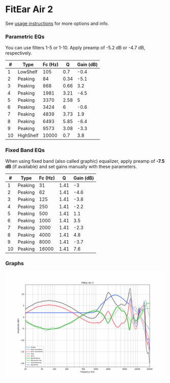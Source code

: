 # FitEar Air 2
See [usage instructions](https://github.com/jaakkopasanen/AutoEq#usage) for more options and info.

### Parametric EQs
You can use filters 1-5 or 1-10. Apply preamp of -5.2 dB or -4.7 dB, respectively.

|   # | Type      |   Fc (Hz) |    Q |   Gain (dB) |
|-----|-----------|-----------|------|-------------|
|   1 | LowShelf  |       105 | 0.7  |        -0.4 |
|   2 | Peaking   |        84 | 0.34 |        -5.1 |
|   3 | Peaking   |       868 | 0.66 |         3.2 |
|   4 | Peaking   |      1981 | 3.21 |        -4.5 |
|   5 | Peaking   |      3370 | 2.58 |         5   |
|   6 | Peaking   |      3424 | 6    |        -0.6 |
|   7 | Peaking   |      4839 | 3.73 |         1.9 |
|   8 | Peaking   |      6493 | 5.85 |        -6.4 |
|   9 | Peaking   |      9573 | 3.08 |        -3.3 |
|  10 | HighShelf |     10000 | 0.7  |         3.8 |

### Fixed Band EQs
When using fixed band (also called graphic) equalizer, apply preamp of **-7.5 dB** (if available) and set gains manually with these parameters.

|   # | Type    |   Fc (Hz) |    Q |   Gain (dB) |
|-----|---------|-----------|------|-------------|
|   1 | Peaking |        31 | 1.41 |        -3   |
|   2 | Peaking |        62 | 1.41 |        -4.6 |
|   3 | Peaking |       125 | 1.41 |        -3.8 |
|   4 | Peaking |       250 | 1.41 |        -2.2 |
|   5 | Peaking |       500 | 1.41 |         1.1 |
|   6 | Peaking |      1000 | 1.41 |         3.5 |
|   7 | Peaking |      2000 | 1.41 |        -2.3 |
|   8 | Peaking |      4000 | 1.41 |         4.8 |
|   9 | Peaking |      8000 | 1.41 |        -3.7 |
|  10 | Peaking |     16000 | 1.41 |         7.6 |

### Graphs
![](./FitEar%20Air%202.png)
